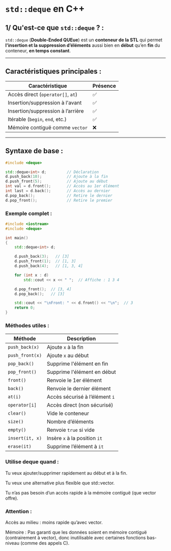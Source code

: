 # `std::deque` en C++

## 1/ Qu'est-ce que `std::deque` ? :

`std::deque` (**Double-Ended QUEue**) est un **conteneur de la STL** qui permet **l'insertion et la suppression d’éléments** aussi bien en **début** qu’en **fin** du conteneur, **en temps constant**.

---

## Caractéristiques principales :

| Caractéristique                   | Présence |
|-----------------------------------|----------|
| Accès direct (`operator[]`, `at`) | ✅        |
| Insertion/suppression à l'avant   | ✅        |
| Insertion/suppression à l’arrière | ✅        |
| Itérable (`begin`, `end`, etc.)   | ✅        |
| Mémoire contiguë comme `vector`   | ❌        |

---

## Syntaxe de base :
```cpp
#include <deque>

std::deque<int> d;         // Déclaration
d.push_back(10);           // Ajoute à la fin
d.push_front(5);           // Ajoute au début
int val = d.front();       // Accès au 1er élément
int last = d.back();       // Accès au dernier
d.pop_back();              // Retire le dernier
d.pop_front();             // Retire le premier
```

### Exemple complet :

```cpp
#include <iostream>
#include <deque>

int main() 
{
    std::deque<int> d;

    d.push_back(3);   // [3]
    d.push_front(1);  // [1, 3]
    d.push_back(4);   // [1, 3, 4]

    for (int x : d)
        std::cout << x << " ";  // Affiche : 1 3 4

    d.pop_front();  // [3, 4]
    d.pop_back();   // [3]

    std::cout << "\nFront: " << d.front() << "\n";  // 3
    return 0;
}
```

### Méthodes utiles :

| Méthode        | Description                        |
|----------------|------------------------------------|
| `push_back(x)` | Ajoute `x` à la fin                |
| `push_front(x)`| Ajoute `x` au début                |
| `pop_back()`   | Supprime l'élément en fin          |
| `pop_front()`  | Supprime l'élément en début        |
| `front()`      | Renvoie le 1er élément            |
| `back()`       | Renvoie le dernier élément        |
| `at(i)`        | Accès sécurisé à l’élément `i`    |
| `operator[i]`  | Accès direct (non sécurisé)       |
| `clear()`      | Vide le conteneur                 |
| `size()`       | Nombre d’éléments                 |
| `empty()`      | Renvoie `true` si vide            |
| `insert(it, x)`| Insère `x` à la position `it`     |
| `erase(it)`    | Supprime l’élément à `it`         |

### Utilise deque quand :

Tu veux ajouter/supprimer rapidement au début et à la fin.

Tu veux une alternative plus flexible que std::vector.

Tu n’as pas besoin d’un accès rapide à la mémoire contiguë (que vector offre).

### Attention :

Accès au milieu : moins rapide qu’avec vector.

Mémoire : Pas garanti que les données soient en mémoire contiguë (contrairement à vector),
donc inutilisable avec certaines fonctions bas-niveau (comme des appels C).